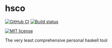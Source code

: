 # hsco

[![GitHub CI](https://github.com/Syllina/hsco/workflows/CI/badge.svg)](https://github.com/Syllina/hsco/actions)
[![Build status](https://img.shields.io/travis/Syllina/hsco.svg?logo=travis)](https://travis-ci.org/Syllina/hsco)
<!--
[![Hackage](https://img.shields.io/hackage/v/hsco.svg?logo=haskell)](https://hackage.haskell.org/package/hsco)
[![Stackage Lts](http://stackage.org/package/hsco/badge/lts)](http://stackage.org/lts/package/hsco)
[![Stackage Nightly](http://stackage.org/package/hsco/badge/nightly)](http://stackage.org/nightly/package/hsco)
-->
[![MIT license](https://img.shields.io/badge/license-MIT-blue.svg)](LICENSE)

The very least comprehensive personal haskell tool
